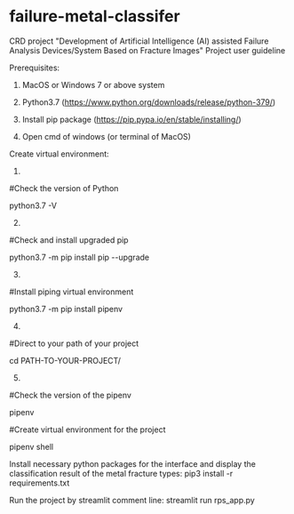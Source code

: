 # failure-metal-classifer
CRD project "Development of Artificial Intelligence (AI) assisted Failure Analysis Devices/System Based on Fracture Images" Project user guideline


Prerequisites:

1. MacOS or Windows 7 or above system

2. Python3.7 (https://www.python.org/downloads/release/python-379/)

3. Install pip package (https://pip.pypa.io/en/stable/installing/)

3. Open cmd of windows (or terminal of MacOS)

Create virtual environment: 

1.
#Check the version of Python

python3.7 -V


2.
#Check and install upgraded pip

python3.7 -m pip install pip --upgrade


3.
#Install piping virtual environment

python3.7 -m pip install pipenv


4.
#Direct to your path of your project

cd PATH-TO-YOUR-PROJECT/


5.
#Check the version of the pipenv

pipenv


#Create virtual environment for the project

pipenv shell


Install necessary python packages for the interface and display the classification result of the metal fracture types:
pip3 install -r requirements.txt


Run the project by streamlit comment line:
streamlit run rps_app.py

